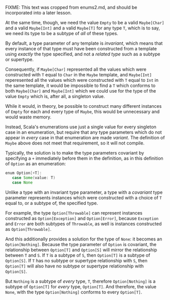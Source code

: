 FIXME: This text was cropped from enums2.md, and should be incorporated into a later lesson.

At the same time, though, we need the value `Empty` to be a valid `Maybe[Char]` and a valid `Maybe[Int]` and a
valid `Maybe[T]` for any type `T`, which is to say, we need its type to be a subtype of _all_ of these types.

By default, a type parameter of any template is _invariant_, which means that every instance of that type must
have been constructed from a template using _exactly_ the type specified, and not a _related type_ such as a
subtype or supertype.

Consequently, if `Maybe[Char]` represented all the values which were constructed with `T` equal to `Char` in
the `Maybe` template, and `Maybe[Int]` reperesented all the values which were constructed with `T` equal to
`Int` in the same template, it would be impossible to find a `T` which conforms to both `Maybe[Char]` and
`Maybe[Int]` which we could use for the type of the value `Empty` which is, after all, a singleton value.

While it would, in theory, be possible to construct many different instances of `Empty` for each and every type
of `Maybe`, this would be unnecessary and would waste memory.

Instead, Scala's enumerations use just a single value for every singleton case in an enumeration, but require
that any type parameters which do not appear in _every_ case in that enumeration are made _variant_. The
definition of `Maybe` above does not meet that requirement, so it will not compile.


Typically, the solution is to make the type parameters covariant by specifying a `+` immediately before them in
the definition, as in this definition of `Option` as an enumeration:

```scala
enum Option[+T]:
   case Some(value: T)
   case None
```

Unlike a type with an invariant type parameter, a type with a _covariant_ type parameter represents instances
which were constructed with a choice of `T` equal to, or a subtype of, the specified type.

For example, the type `Option[Throwable]` can represent instances constructed as `Option[Exception]` and
`Option[Error]`, because `Exception` and `Error` are both subtypes of `Throwable`, as well is instances
constructed as `Option[Throwable]`.

And this additionally provides a solution for the type of `None`: it becomes an `Option[Nothing]`. Because the
type parameter of `Option` is covariant, the relationship between `Option[T]` and `Option[S]` will mirror the
relationship between `T` and `S`. If `T` is a subtype of `S`, then `Option[T]` is a subtype of `Option[S]`. If
`T` has no subtype or supertype relationship with `S`, then `Option[T]` will also have no subtype or supertype
relationship with `Option[S]`.

But `Nothing` is a subtype of _every_ type, `T`, therefore `Option[Nothing]` is a subtype of `Option[T]` for
_every_ type, `Option[T]`. And therefore, the value `None`, with the type `Option[Nothing]` conforms to every
`Option[T]`.

